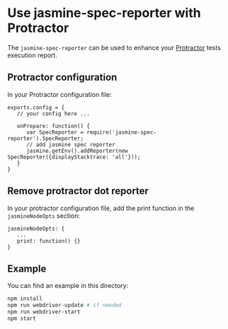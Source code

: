 Use jasmine-spec-reporter with Protractor
=========================================
The `jasmine-spec-reporter` can be used to enhance your [Protractor](https://github.com/angular/protractor) tests execution report.

## Protractor configuration
In your Protractor configuration file:

```node
exports.config = {
   // your config here ...

   onPrepare: function() {
      var SpecReporter = require('jasmine-spec-reporter').SpecReporter;
      // add jasmine spec reporter
      jasmine.getEnv().addReporter(new SpecReporter({displayStacktrace: 'all'}));
   }
}
```

## Remove protractor dot reporter
In your protractor configuration file, add the print function in the `jasmineNodeOpts` section:

```node
jasmineNodeOpts: {
   ...
   print: function() {}
}
```

## Example

You can find an example in this directory:

```sh
npm install
npm run webdriver-update # if needed
npm run webdriver-start
npm start
```
